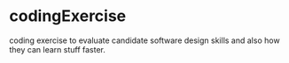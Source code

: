 # codingExercise
coding exercise to evaluate candidate software design skills and also how they can learn stuff faster. 
